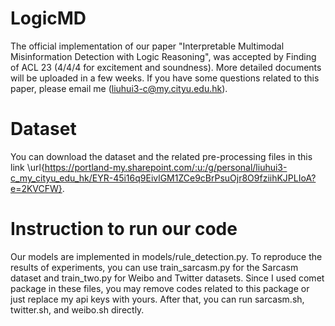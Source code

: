 # LogicMD
The official implementation of our paper "Interpretable Multimodal Misinformation Detection with Logic Reasoning", was accepted by Finding of ACL 23 (4/4/4 for excitement and soundness). More detailed documents will be uploaded in a few weeks. If you have some questions related to this paper, please email me (liuhui3-c@my.cityu.edu.hk).

# Dataset 
You can download the dataset and the related pre-processing files in this link \url{https://portland-my.sharepoint.com/:u:/g/personal/liuhui3-c_my_cityu_edu_hk/EYR-45i16q9EivlGM1ZCe9cBrPsuOjr8O9fziihKJPLIoA?e=2KVCFW}.
# Instruction to run our code
Our models are implemented in models/rule_detection.py. To reproduce the results of experiments, you can use train_sarcasm.py for the Sarcasm dataset and train_two.py for Weibo and Twitter datasets. Since I used comet package in these files, you may remove codes related to this package or just replace my api keys with yours. After that, you can run sarcasm.sh, twitter.sh, and weibo.sh directly. 
